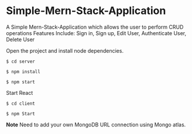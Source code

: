 # Simple-Mern-Stack-Application

A Simple Mern-Stack-Application which allows the user to perform CRUD operations
Features Include:
Sign in, Sign up, Edit User, Authenticate User, Delete User

Open the project and install node dependencies.

```shell
$ cd server

$ npm install 
```

```shell
$ npm start 
```

Start React 

```shell
$ cd client

$ npm Start 
```

**Note**
Need to add your own MongoDB URL connection using Mongo atlas.
